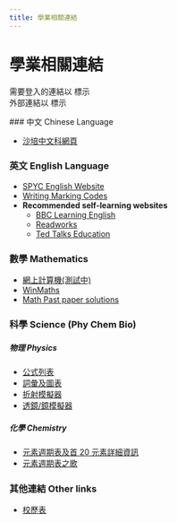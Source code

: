```yaml
---
title: 學業相關連結
---
```


# 學業相關連結

<div class="w3-panel w3-border w3-light-grey w3-round-large">
<div class="pad-1rem"></div>
  <p class="no-top-pad">需要登入的連結以 <i class="fa-brands fa-google"></i> 標示<br/>外部連結以 <i class="fa-solid fa-arrow-up-right-from-square"></i> 標示</p>
</div>
### 中文 Chinese Language

- [沙培中文科網頁](https://sites.google.com/view/spycchin) <i class="fa-brands fa-google"></i> <i class="fa-solid fa-arrow-up-right-from-square"></i>

### 英文 English Language

- [SPYC English Website](https://sites.google.com/school.pyc.edu.hk/english/home) <i class="fa-brands fa-google"></i> <i class="fa-solid fa-arrow-up-right-from-square"></i>
- [Writing Marking Codes](/academic/eng/writing-codes)
- **Recommended self-learning websites**
  - [BBC Learning English](https://www.bbc.co.uk/learningenglish/) <i class="fa-solid fa-arrow-up-right-from-square"></i>
  - [Readworks](https://www.readworks.org/) <i class="fa-solid fa-arrow-up-right-from-square"></i>
  - [Ted Talks Education](https://www.ted.com/about/programs-initiatives/ted-talks-education/) <i class="fa-solid fa-arrow-up-right-from-square"></i>

### 數學 Mathematics

- [網上計算機(測試中)](/academic/math/calculator)
- [WinMaths](https://url.spyc.hk/winmaths) <i class="fa-solid fa-arrow-up-right-from-square"></i>
- [Math Past paper solutions](https://qubank.netlify.app/quzoo) <i class="fa-solid fa-arrow-up-right-from-square"></i>

### 科學 Science (Phy Chem Bio)

##### 物理 Physics

- [公式列表](/academic/phy/formulas)
- [詞彙及圖表](/academic/phy/terms-and-diagrams)
- [折射模擬器](https://phet.colorado.edu/sims/html/bending-light/latest/bending-light_en.html) <i class="fa-solid fa-arrow-up-right-from-square"></i>
- [透鏡/鏡模擬器](https://phet.colorado.edu/sims/html/geometric-optics/latest/geometric-optics_en.html) <i class="fa-solid fa-arrow-up-right-from-square"></i>

##### 化學 Chemistry

- [元素週期表及首 20 元素詳細資訊](/academic/chem/periodic-table)
- [元素週期表之歌](/academic/chem/periodic-table-song)

### 其他連結 Other links

- [校歷表](/academic/cal)